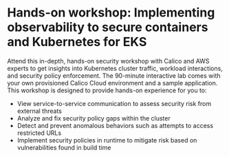 # Hands-on workshop: Implementing observability to secure containers and Kubernetes for EKS

Attend this in-depth, hands-on security workshop with Calico and AWS experts to get insights into Kubernetes cluster traffic, workload interactions, and security policy enforcement. The 90-minute interactive lab comes with your own provisioned Calico Cloud environment and a sample application. This workshop is designed to provide hands-on experience for you to:

- View service-to-service communication to assess security risk from external threats
- Analyze and fix security policy gaps within the cluster
- Detect and prevent anomalous behaviors such as attempts to access restricted URLs
- Implement security policies in runtime to mitigate risk based on vulnerabilities found in build time
